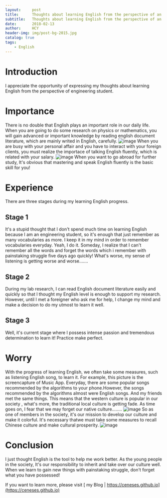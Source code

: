 ```yaml
---
layout:     post
title:      Thoughts about learning English from the perspective of an engineering student
subtitle:   Thoughts about learning English from the perspective of an engineering student
date:       2018-02-13
author:     HCY
header-img: img/post-bg-2015.jpg
catalog: true
tags:
    - English
---
```

# Introduction
I appreciate the opportunity of expressing my thoughts about learning English from the perspective of engineering student.
# Importance
There is no double that English plays an important role in our daily life. When you are going to do some research on physics or mathematics, you will gain advanced or important knowledge by reading english document literature, which are mainly writed in English,  carefully.
![image](https://Ceneses.github.io/img/math.jpg)
When you are busy with your personal affair and you have to interact with your foreign clients, you must realize the importace of talking English fluently, which is related with your salary. 
![image](https://Ceneses.github.io/img/business-english.jpg)
When you want to go abroad for further study, It's obvious that mastering and speak English fluently is the basic skill for you!
# Experience
There are three stages during my learning English progress.
## Stage 1
It's a stupid thought that I don't spend much time on learning English because I am an engineering student,
so it's enough that just remember as many vocabularies as more.
I keep it in my mind in order to remember vocabularies everyday. Yeah, I do it. Someday, I realize that I can't remember all the words and forget the words which i remember with painstaking struggle five days ago quickly!  What's worse, my sense of listening is getting worse and worse.......
## Stage 2
During my lab research, I can read English document literature easily and quickly so that I thought my English level is enough to support my research. However, until I met a foreigner who ask me for help, I change my mind and make a decision to do my utmost to learn it well.
## Stage 3
Well, it's current stage where I possess intense passion and tremendous determination to learn it! Practice make perfect.
# Worry
With the progress of learning English, we often take some measures, such as listening English song, to learn it. For example, this picture is the screencapture of Music App. Everyday, there are some popular songs recommended by the algorithms to your phone.However, the songs recommended by the algorithms almost were English songs. And my friends met the same things. This means that the western culture is popular in our society , what's more, the traditional local culture is getting fade. As time goes on, I fear that we may forget our native culture........
![image](https://Ceneses.github.io/img/music.jpg)
So as one of members in the society, it's our mission to develop our culture and make it colorful. It's necessary thatwe must take some measures to recall Chinese culture and make cultural prosperity.
![image](https://Ceneses.github.io/img/hanzi.jpg)
# Conclusion
I just thought English is the tool to help me work better. As the young people in the society, It's our responsibility to inherit and take over our culture well.
When we learn to gain new things with painstaking struggle, don't forget what you have possessed!

If you want to learn more, please visit  [ my Blog | https://ceneses.github.io](https://ceneses.github.io)
                                                                                                                  
